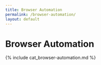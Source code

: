 ```yaml
---
title: Browser Automation
permalink: /browser-automation/
layout: default
---
```


# Browser Automation

{% include cat_browser-automation.md %}
